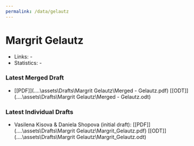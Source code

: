 ```yaml
---
permalink: /data/gelautz
---
```


# Margrit Gelautz
- Links: -
- Statistics: -

### Latest Merged Draft
- [\[PDF\]](..\..\assets\Drafts\Margrit Gelautz\Merged - Gelautz.pdf) [\[ODT\]](..\..\assets\Drafts\Margrit Gelautz\Merged - Gelautz.odt) 

### Latest Individual Drafts
- Vasilena Kisova & Daniela Shopova (initial draft): [\[PDF\]](..\..\assets\Drafts\Margrit Gelautz\Margrit_Gelautz.pdf) [\[ODT\]](..\..\assets\Drafts\Margrit Gelautz\Margrit_Gelautz.odt)
